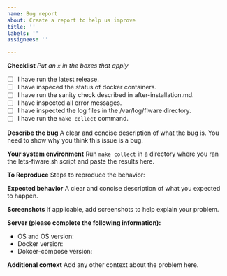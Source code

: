 ```yaml
---
name: Bug report
about: Create a report to help us improve
title: ''
labels: ''
assignees: ''

---
```


**Checklist**
_Put an `x` in the boxes that apply_

-   [ ] I have run the latest release.
-   [ ] I have inspeced the status of docker containers.
-   [ ] I have run the sanity check described in after-installation.md.
-   [ ] I have inspected all error messages.
-   [ ] I have inspected the log files in the /var/log/fiware directory.
-   [ ] I have run the `make collect` command.

**Describe the bug**
A clear and concise description of what the bug is.
You need to show why you think this issue is a bug.

**Your system environment**
Run `make collect` in a directory where you ran the lets-fiware.sh script and paste the results here.

**To Reproduce**
Steps to reproduce the behavior:

**Expected behavior**
A clear and concise description of what you expected to happen.

**Screenshots**
If applicable, add screenshots to help explain your problem.

**Server (please complete the following information):**
- OS and OS version:
- Docker version:
- Dokcer-compose version:

**Additional context**
Add any other context about the problem here.
